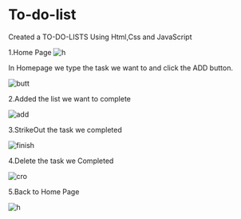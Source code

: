 # To-do-list
Created a TO-DO-LISTS Using Html,Css and JavaScript

1.Home Page
![h](https://github.com/maha-moni123/To-do-list/assets/135324405/0405e9c8-988f-465e-aa0e-46af5e3e1f4e)

In Homepage we type the task we want to and click the ADD button.

![butt](https://github.com/maha-moni123/To-do-list/assets/135324405/35400898-7162-4fc1-98a2-c35038f0d3dc)

2.Added the list we want to complete

![add](https://github.com/maha-moni123/To-do-list/assets/135324405/b7370dd0-5265-4bae-bec5-38f68e5b316d)

3.StrikeOut the task we completed

![finish](https://github.com/maha-moni123/To-do-list/assets/135324405/2a4cd70a-0f4e-4824-8c0d-747f4b131fd6)

4.Delete the task we Completed

![cro](https://github.com/maha-moni123/To-do-list/assets/135324405/3fc47f24-820d-4fa9-8d18-4d1d991eb57c)

5.Back to Home Page


![h](https://github.com/maha-moni123/To-do-list/assets/135324405/11343943-92d1-488c-9978-91ae85da9bd4)

